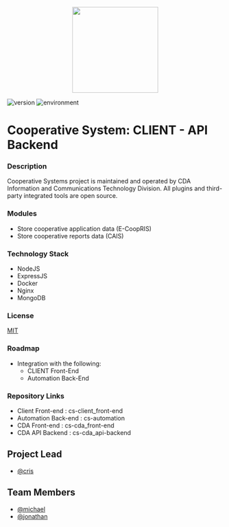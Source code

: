 <p align="center">
  <img src="https://cda.gov.ph/wp-content/uploads/2021/01/CDA-logo-RA11364-PNG.png" width="200" height="200" />
 </p>

![version](https://img.shields.io/badge/version-1.0-blue)
![environment](https://img.shields.io/badge/env-development-red)

# Cooperative System: CLIENT - API Backend

### Description
Cooperative Systems project is maintained and operated by CDA Information and Communications Technology Division. All plugins and third-party integrated tools are open source.

### Modules
- Store cooperative application data (E-CoopRIS)
- Store cooperative reports data (CAIS)

### Technology Stack
- NodeJS
- ExpressJS
- Docker
- Nginx
- MongoDB


### License
[MIT](https://choosealicense.com/licenses/mit/)


### Roadmap
- Integration with the following:
  - CLIENT Front-End
  - Automation Back-End

### Repository Links
- Client Front-end : cs-client_front-end
- Automation Back-end : cs-automation
- CDA Front-end : cs-cda_front-end
- CDA API Backend : cs-cda_api-backend

## Project Lead 
- [@cris](https://www.github.com/ledsummer)

## Team Members
- [@michael](https://www.github.com/x1650)
- [@jonathan](https://www.github.com/costillas123)







